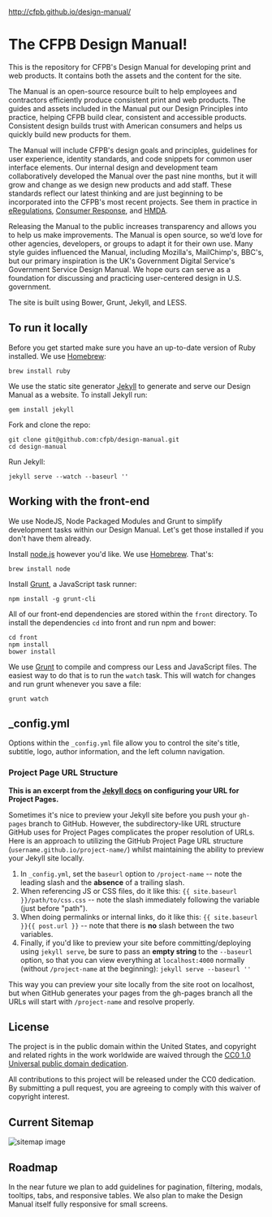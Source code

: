 http://cfpb.github.io/design-manual/  

# The CFPB Design Manual!

This is the repository for CFPB's Design Manual for developing print and web products. It contains both the assets and the content for the site. 

The Manual is an open-source resource built to help employees and contractors efficiently produce consistent print and web products. The guides and assets included in the Manual put our Design Principles into practice, helping CFPB build clear, consistent and accessible products. Consistent design builds trust with American consumers and helps us quickly build new products for them. 

The Manual will include CFPB's design goals and principles, guidelines for user experience, identity standards, and code snippets for common user interface elements. Our internal design and development team collaboratively developed the Manual over the past nine months, but it will grow and change as we design new products and add staff. These standards reflect our latest thinking and are just beginning to be incorporated into the CFPB's most recent projects. See them in practice in [eRegulations](http://www.consumerfinance.gov/eregulations/), [Consumer Response](http://www.consumerfinance.gov/complaint/), and [HMDA](http://www.consumerfinance.gov/hmda/).

Releasing the Manual to the public increases transparency and allows you to help us make improvements. The Manual is open source, so we’d love for other agencies, developers, or groups to adapt it for their own use. Many style guides influenced the Manual, including Mozilla's, MailChimp's, BBC's, but our primary inspiration is the UK's Government Digital Service's Government Service Design Manual. We hope ours can serve as a foundation for discussing and practicing user-centered design in U.S. government.

The site is built using Bower, Grunt, Jekyll, and LESS.

## To run it locally

Before you get started make sure you have an up-to-date version of Ruby installed. We use [Homebrew](http://brew.sh/):

```
brew install ruby
```

We use the static site generator [Jekyll](http://jekyllrb.com/) to generate and serve our Design Manual as a website. To install Jekyll run:

```
gem install jekyll
```

Fork and clone the repo:

```
git clone git@github.com:cfpb/design-manual.git
cd design-manual
```

Run Jekyll:

```
jekyll serve --watch --baseurl ''
```

## Working with the front-end

We use NodeJS, Node Packaged Modules and Grunt to simplify development tasks within our Design Manual. Let's get those installed if you don't have them already.

Install [node.js](http://nodejs.org/) however you'd like. We use [Homebrew](http://brew.sh/). That's:

```
brew install node
```

Install [Grunt](http://gruntjs.com/), a JavaScript task runner:

```
npm install -g grunt-cli
```

All of our front-end dependencies are stored within the `front` directory. To install the dependencies `cd` into front and run npm and bower:

```
cd front
npm install
bower install
```

We use [Grunt](http://gruntjs.com/) to compile and compress our Less and JavaScript files. The easiest way to do that is to run the `watch` task. This will watch for changes and run grunt whenever you save a file:

```
grunt watch
```

## _config.yml

Options within the `_config.yml` file allow you to control the site's title, subtitle, logo, author information, and the left column navigation.

### Project Page URL Structure

**This is an excerpt from the [Jekyll docs](http://jekyllrb.com/docs/github-pages/) on configuring your URL for Project Pages.**

Sometimes it's nice to preview your Jekyll site before you push your `gh-pages` branch to GitHub. However, the subdirectory-like URL structure GitHub uses for Project Pages complicates the proper resolution of URLs. Here is an approach to utilizing the GitHub Project Page URL structure (`username.github.io/project-name/`) whilst maintaining the ability to preview your Jekyll site locally.

1. In `_config.yml`, set the `baseurl` option to `/project-name` -- note the leading slash and the **absence** of a trailing slash.
2. When referencing JS or CSS files, do it like this: `{{ site.baseurl }}/path/to/css.css` -- note the slash immediately following the variable (just before "path").
3. When doing permalinks or internal links, do it like this: `{{ site.baseurl }}{{ post.url }}` -- note that there is **no** slash between the two variables.
4. Finally, if you'd like to preview your site before committing/deploying using `jekyll serve`, be sure to pass an **empty string** to the `--baseurl` option, so that you can view everything at `localhost:4000` normally (without `/project-name` at the beginning): `jekyll serve --baseurl ''`

This way you can preview your site locally from the site root on localhost, but when GitHub generates your pages from the gh-pages branch all the URLs will start with `/project-name` and resolve properly.

## License

The project is in the public domain within the United States, and
copyright and related rights in the work worldwide are waived through
the [CC0 1.0 Universal public domain dedication][CC0].

All contributions to this project will be released under the CC0
dedication. By submitting a pull request, you are agreeing to comply
with this waiver of copyright interest.

[CC0]: http://creativecommons.org/publicdomain/zero/1.0/

## Current Sitemap

![sitemap image](assets/img/design_manual_sitemap.png)

## Roadmap
In the near future we plan to add guidelines for pagination, filtering, modals, tooltips, tabs, and responsive tables. We also plan to make the Design Manual itself fully responsive for small screens.

